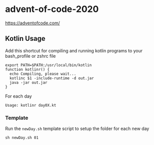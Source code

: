 # advent-of-code-2020
https://adventofcode.com/ 

## Kotlin Usage
Add this shortcut for compiling and running kotlin programs to your bash_profile or zshrc file

```
export PATH=$PATH:/usr/local/bin/kotlin
function kotlinr() {
  echo Compiling, please wait...
  kotlinc $1 -include-runtime -d out.jar
  java -jar out.jar
}
```

For each day
```
Usage: kotlinr day0X.kt
```

### Template

Run the `newDay.sh` template script to setup the folder for each new day

```
sh newDay.sh 01
```